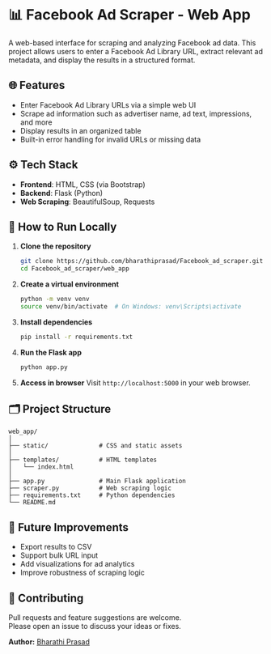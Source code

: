 # 📊 Facebook Ad Scraper - Web App

A web-based interface for scraping and analyzing Facebook ad data. This project allows users to enter a Facebook Ad Library URL, extract relevant ad metadata, and display the results in a structured format.

## 🌐 Features

- Enter Facebook Ad Library URLs via a simple web UI
- Scrape ad information such as advertiser name, ad text, impressions, and more
- Display results in an organized table
- Built-in error handling for invalid URLs or missing data

## ⚙️ Tech Stack

- **Frontend**: HTML, CSS (via Bootstrap)
- **Backend**: Flask (Python)
- **Web Scraping**: BeautifulSoup, Requests


## 🚀 How to Run Locally

1. **Clone the repository**
   ```bash
   git clone https://github.com/bharathiprasad/Facebook_ad_scraper.git
   cd Facebook_ad_scraper/web_app
   ```

2. **Create a virtual environment**
   ```bash
   python -m venv venv
   source venv/bin/activate  # On Windows: venv\Scripts\activate
   ```

3. **Install dependencies**
   ```bash
   pip install -r requirements.txt
   ```

4. **Run the Flask app**
   ```bash
   python app.py
   ```

5. **Access in browser**
   Visit `http://localhost:5000` in your web browser.

## 🗂️ Project Structure

```
web_app/
│
├── static/              # CSS and static assets
│
├── templates/           # HTML templates
│   └── index.html
│
├── app.py               # Main Flask application
├── scraper.py           # Web scraping logic
├── requirements.txt     # Python dependencies
└── README.md
```

## 🧪 Future Improvements

- Export results to CSV
- Support bulk URL input
- Add visualizations for ad analytics
- Improve robustness of scraping logic

## 🤝 Contributing

Pull requests and feature suggestions are welcome.  
Please open an issue to discuss your ideas or fixes.


**Author:** [Bharathi Prasad](https://github.com/bharathiprasad)
